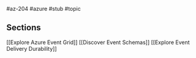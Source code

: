 #az-204 #azure #stub #topic

## Sections
[[Explore Azure Event Grid]]
[[Discover Event Schemas]]
[[Explore Event Delivery Durability]]